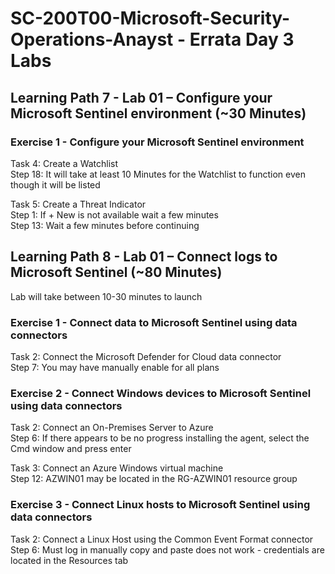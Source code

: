 # SC-200T00-Microsoft-Security-Operations-Anayst - Errata Day 3 Labs

## Learning Path 7 - Lab 01 – Configure your Microsoft Sentinel environment (~30 Minutes)
### Exercise 1 - Configure your Microsoft Sentinel environment
Task 4: Create a Watchlist<br>
Step 18: It will take at least 10 Minutes for the Watchlist to function even though it will be listed<br>

Task 5: Create a Threat Indicator<br>
Step 1: If + New is not available wait a few minutes<br>
Step 13: Wait a few minutes before continuing 

## Learning Path 8 - Lab 01 – Connect logs to Microsoft Sentinel (~80 Minutes)
Lab will take between 10-30 minutes to launch<br>

### Exercise 1 - Connect data to Microsoft Sentinel using data connectors
Task 2: Connect the Microsoft Defender for Cloud data connector <br>
Step 7: You may have manually enable for all plans  <br>

### Exercise 2 - Connect Windows devices to Microsoft Sentinel using data connectors
Task 2: Connect an On-Premises Server to Azure <br>
Step 6:  If there appears to be no progress installing the agent, select the Cmd window and press enter <br>

Task 3: Connect an Azure Windows virtual machine <br>
Step 12:  AZWIN01 may be located in the RG-AZWIN01 resource group <br>

### Exercise 3 - Connect Linux hosts to Microsoft Sentinel using data connectors
Task 2: Connect a Linux Host using the Common Event Format connector <br>
Step 6: Must log in manually copy and paste does not work - credentials are located in the Resources tab <br>
